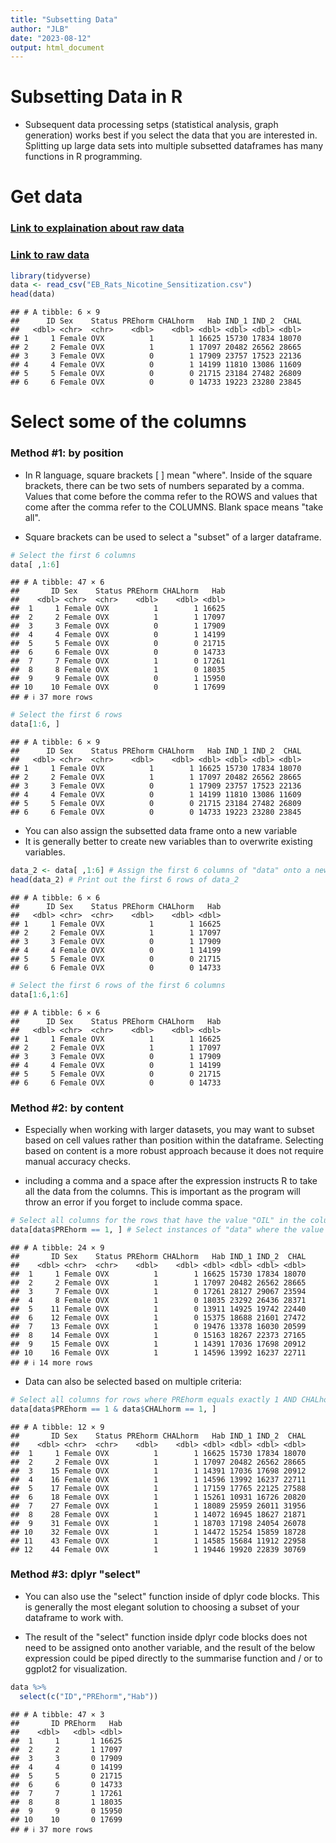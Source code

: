 ```yaml
---
title: "Subsetting Data"
author: "JLB"
date: "2023-08-12"
output: html_document
---
```




# Subsetting Data in R

- Subsequent data processing setps (statistical analysis, graph generation) works best if you select the data that you are interested in. Splitting up large data sets into multiple subsetted dataframes has many functions in R programming. 

# Get data

### [Link to explaination about raw data](https://black-cat-enthusiast.github.io/Purple_Monkey_Dishwasher/2023/07/12/example-data/)

### [Link to raw data](https://github.com/black-cat-enthusiast/Blogdown_Test/blob/master/content/post/2023-07-12-Example-Data/EB_Rats_Nicotine_Sensitization.csv)


```r
library(tidyverse) 
data <- read_csv("EB_Rats_Nicotine_Sensitization.csv")
head(data)
```

```
## # A tibble: 6 × 9
##      ID Sex    Status PREhorm CHALhorm   Hab IND_1 IND_2  CHAL
##   <dbl> <chr>  <chr>    <dbl>    <dbl> <dbl> <dbl> <dbl> <dbl>
## 1     1 Female OVX          1        1 16625 15730 17834 18070
## 2     2 Female OVX          1        1 17097 20482 26562 28665
## 3     3 Female OVX          0        1 17909 23757 17523 22136
## 4     4 Female OVX          0        1 14199 11810 13086 11609
## 5     5 Female OVX          0        0 21715 23184 27482 26809
## 6     6 Female OVX          0        0 14733 19223 23280 23845
```

# Select some of the columns

### Method #1: by position 

- In R language, square brackets [ ] mean "where". Inside of the square brackets, there can be two sets of numbers separated by a comma. Values that come before the comma refer to the ROWS and values that come after the comma refer to the COLUMNS. Blank space means "take all". 

- Square brackets can be used to select a "subset" of a larger dataframe. 


```r
# Select the first 6 columns 
data[ ,1:6]
```

```
## # A tibble: 47 × 6
##       ID Sex    Status PREhorm CHALhorm   Hab
##    <dbl> <chr>  <chr>    <dbl>    <dbl> <dbl>
##  1     1 Female OVX          1        1 16625
##  2     2 Female OVX          1        1 17097
##  3     3 Female OVX          0        1 17909
##  4     4 Female OVX          0        1 14199
##  5     5 Female OVX          0        0 21715
##  6     6 Female OVX          0        0 14733
##  7     7 Female OVX          1        0 17261
##  8     8 Female OVX          1        0 18035
##  9     9 Female OVX          0        1 15950
## 10    10 Female OVX          0        1 17699
## # ℹ 37 more rows
```


```r
# Select the first 6 rows 
data[1:6, ]
```

```
## # A tibble: 6 × 9
##      ID Sex    Status PREhorm CHALhorm   Hab IND_1 IND_2  CHAL
##   <dbl> <chr>  <chr>    <dbl>    <dbl> <dbl> <dbl> <dbl> <dbl>
## 1     1 Female OVX          1        1 16625 15730 17834 18070
## 2     2 Female OVX          1        1 17097 20482 26562 28665
## 3     3 Female OVX          0        1 17909 23757 17523 22136
## 4     4 Female OVX          0        1 14199 11810 13086 11609
## 5     5 Female OVX          0        0 21715 23184 27482 26809
## 6     6 Female OVX          0        0 14733 19223 23280 23845
```

- You can also assign the subsetted data frame onto a new variable 
- It is generally better to create new variables than to overwrite existing variables. 


```r
data_2 <- data[ ,1:6] # Assign the first 6 columns of "data" onto a new variable named data_2
head(data_2) # Print out the first 6 rows of data_2
```

```
## # A tibble: 6 × 6
##      ID Sex    Status PREhorm CHALhorm   Hab
##   <dbl> <chr>  <chr>    <dbl>    <dbl> <dbl>
## 1     1 Female OVX          1        1 16625
## 2     2 Female OVX          1        1 17097
## 3     3 Female OVX          0        1 17909
## 4     4 Female OVX          0        1 14199
## 5     5 Female OVX          0        0 21715
## 6     6 Female OVX          0        0 14733
```


```r
# Select the first 6 rows of the first 6 columns 
data[1:6,1:6]
```

```
## # A tibble: 6 × 6
##      ID Sex    Status PREhorm CHALhorm   Hab
##   <dbl> <chr>  <chr>    <dbl>    <dbl> <dbl>
## 1     1 Female OVX          1        1 16625
## 2     2 Female OVX          1        1 17097
## 3     3 Female OVX          0        1 17909
## 4     4 Female OVX          0        1 14199
## 5     5 Female OVX          0        0 21715
## 6     6 Female OVX          0        0 14733
```

### Method #2: by content

- Especially when working with larger datasets, you may want to subset based on cell values rather than position within the dataframe. Selecting based on content is a more robust approach because it does not require manual accuracy checks. 

- including a comma and a space after the expression instructs R to take all the data from the columns. This is important as the program will throw an error if you forget to include comma space.  


```r
# Select all columns for the rows that have the value "OIL" in the column PREhorm:
data[data$PREhorm == 1, ] # Select instances of "data" where the value in the column PREhorm equals exactly 1, take all rows
```

```
## # A tibble: 24 × 9
##       ID Sex    Status PREhorm CHALhorm   Hab IND_1 IND_2  CHAL
##    <dbl> <chr>  <chr>    <dbl>    <dbl> <dbl> <dbl> <dbl> <dbl>
##  1     1 Female OVX          1        1 16625 15730 17834 18070
##  2     2 Female OVX          1        1 17097 20482 26562 28665
##  3     7 Female OVX          1        0 17261 28127 29067 23594
##  4     8 Female OVX          1        0 18035 23292 26436 28371
##  5    11 Female OVX          1        0 13911 14925 19742 22440
##  6    12 Female OVX          1        0 15375 18688 21601 27472
##  7    13 Female OVX          1        0 19476 13378 16030 20599
##  8    14 Female OVX          1        0 15163 18267 22373 27165
##  9    15 Female OVX          1        1 14391 17036 17698 20912
## 10    16 Female OVX          1        1 14596 13992 16237 22711
## # ℹ 14 more rows
```

- Data can also be selected based on multiple criteria:


```r
# Select all columns for rows where PREhorm equals exactly 1 AND CHALhorm equals exactly 1. 
data[data$PREhorm == 1 & data$CHALhorm == 1, ]
```

```
## # A tibble: 12 × 9
##       ID Sex    Status PREhorm CHALhorm   Hab IND_1 IND_2  CHAL
##    <dbl> <chr>  <chr>    <dbl>    <dbl> <dbl> <dbl> <dbl> <dbl>
##  1     1 Female OVX          1        1 16625 15730 17834 18070
##  2     2 Female OVX          1        1 17097 20482 26562 28665
##  3    15 Female OVX          1        1 14391 17036 17698 20912
##  4    16 Female OVX          1        1 14596 13992 16237 22711
##  5    17 Female OVX          1        1 17159 17765 22125 27588
##  6    18 Female OVX          1        1 15261 10931 16726 20820
##  7    27 Female OVX          1        1 18089 25959 26011 31956
##  8    28 Female OVX          1        1 14072 16945 18627 21871
##  9    31 Female OVX          1        1 18703 17198 24054 26078
## 10    32 Female OVX          1        1 14472 15254 15859 18728
## 11    43 Female OVX          1        1 14585 15684 11912 22958
## 12    44 Female OVX          1        1 19446 19920 22839 30769
```

### Method #3: dplyr "select"

- You can also use the "select" function inside of dplyr code blocks. This is generally the most elegant solution to choosing a subset of your dataframe to work with.

- The result of the "select" function inside dplyr code blocks does not need to be assigned onto another variable, and the result of the below expression could be piped directly to the summarise function and / or to ggplot2 for visualization. 


```r
data %>%
  select(c("ID","PREhorm","Hab"))
```

```
## # A tibble: 47 × 3
##       ID PREhorm   Hab
##    <dbl>   <dbl> <dbl>
##  1     1       1 16625
##  2     2       1 17097
##  3     3       0 17909
##  4     4       0 14199
##  5     5       0 21715
##  6     6       0 14733
##  7     7       1 17261
##  8     8       1 18035
##  9     9       0 15950
## 10    10       0 17699
## # ℹ 37 more rows
```





